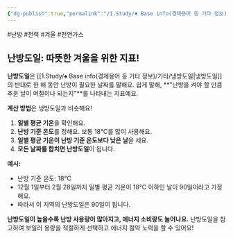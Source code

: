 ```yaml
---
{"dg-publish":true,"permalink":"/1.Study/♠ Base info(경제용어 등 기타 정보)/기타/난방도일/","created":"2024-11-20T21:02:30.036+09:00","updated":"2025-06-03T20:07:22.475+09:00"}
---
```


#난방 #전력 #겨울 #천연가스 


## 난방도일: 따뜻한 겨울을 위한 지표!

**난방도일**은 [[1.Study/♠ Base info(경제용어 등 기타 정보)/기타/냉방도일\|냉방도일]]의 반대로 한 해 동안 난방이 필요한 날짜를 말해요. 쉽게 말해, **"난방을 켜야 할 만큼 추운 날이 며칠이나 되는지"**를 나타내는 지표예요.

**계산 방법**은 냉방도일과 비슷해요!

1. **일별 평균 기온**을 확인해요.
2. **난방 기준 온도**를 정해요. 보통 18℃를 많이 사용해요.
3. **일별 평균 기온이 난방 기준 온도보다 낮은 날**을 세요.
4. **모든 날짜를 합치면 난방도일**이 됩니다.

**예시:**

- 난방 기준 온도: 18℃
- 12월 1일부터 2월 28일까지 일별 평균 기온이 18℃ 이하인 날이 90일이라고 가정해요.
- 따라서 이 지역의 난방도일은 90일이 됩니다.

**난방도일이 높을수록 난방 사용량이 많아지고, 에너지 소비량도 늘어나요.** 난방도일을 참고하여 보일러 용량을 적절하게 선택하고 에너지 절약 노력을 할 수 있어요!
